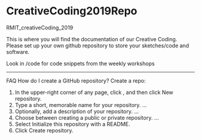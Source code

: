 # CreativeCoding2019Repo
RMIT_creativeCoding_2019


This is where you will find the documentation of our Creative Coding.
Please set up your own github repository to store your sketches/code and software.

Look in /code for code snippets from the weekly workshops

_____________________________________
FAQ
How do I create a GitHub repository?
Create a repo:
  1. In the upper-right corner of any page, click , and then click New repository.
  2. Type a short, memorable name for your repository. ...
  3. Optionally, add a description of your repository. ...
  4. Choose between creating a public or private repository. ...
  5. Select Initialize this repository with a README.
  6. Click Create repository.
